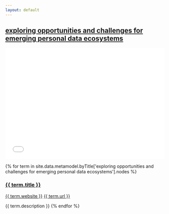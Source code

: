```yaml
---
layout: default
---
```

<style>
.initial-content {
  padding-left:5%;
  padding-right:25px;
}
iframe {
  background: url('/loader.jpg') no-repeat center top;
  background-size: 150px 150px;
  min-height: 350px;
}
</style>

## <a href='/_pages/embed?t=exploring opportunities and challenges for emerging personal data ecosystems'>exploring opportunities and challenges for emerging personal data ecosystems</a>

<iframe style='border:0px;background=white;' width='100%' src='{{site.data.urls.unitiddler}}/#exploring opportunities and challenges for emerging personal data ecosystems'></iframe>

{% for term in site.data.metamodel.byTitle['exploring opportunities and challenges for emerging personal data ecosystems'].nodes %}
### <a href='/_pages/embed?t={{ term.title | url_encode }}'>{{ term.title }}</a>

<a href='{{ term.website | url_encode }}'>{{ term.website }}</a>
<a href='{{ term.url | url_encode }}'>{{ term.url }}</a>

{{ term.description }}
{% endfor %}

